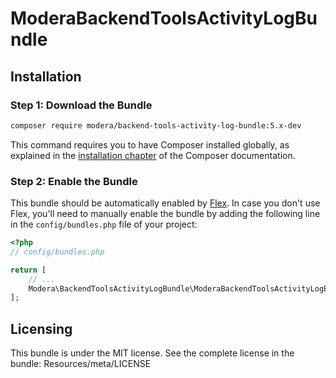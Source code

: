 # ModeraBackendToolsActivityLogBundle

## Installation

### Step 1: Download the Bundle

``` bash
composer require modera/backend-tools-activity-log-bundle:5.x-dev
```

This command requires you to have Composer installed globally, as explained
in the [installation chapter](https://getcomposer.org/doc/00-intro.md) of the Composer documentation.

### Step 2: Enable the Bundle

This bundle should be automatically enabled by [Flex](https://symfony.com/doc/current/setup/flex.html).
In case you don't use Flex, you'll need to manually enable the bundle by
adding the following line in the `config/bundles.php` file of your project:

``` php
<?php
// config/bundles.php

return [
    // ...
    Modera\BackendToolsActivityLogBundle\ModeraBackendToolsActivityLogBundle::class => ['all' => true],
];
```

## Licensing

This bundle is under the MIT license. See the complete license in the bundle:
Resources/meta/LICENSE
